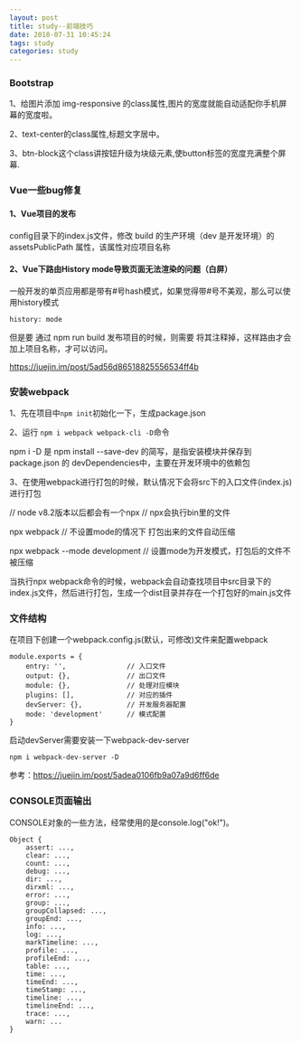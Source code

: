 ```yaml
---
layout: post
title: study--前端技巧
date: 2018-07-31 10:45:24
tags: study
categories: study
---
```



### Bootstrap

1、给图片添加 img-responsive 的class属性,图片的宽度就能自动适配你手机屏幕的宽度啦。

2、text-center的class属性,标题文字居中。

3、btn-block这个class讲按钮升级为块级元素,使button标签的宽度充满整个屏幕.


### Vue一些bug修复

#### 1、Vue项目的发布

config目录下的index.js文件，修改 build 的生产环境（dev 是开发环境）的 assetsPublicPath 属性，该属性对应项目名称

#### 2、Vue下路由History mode导致页面无法渲染的问题（白屏）

一般开发的单页应用都是带有#号hash模式，如果觉得带#号不美观，那么可以使用history模式
```
history: mode
```
但是要 通过 npm run build 发布项目的时候，则需要 将其注释掉，这样路由才会加上项目名称，才可以访问。

https://juejin.im/post/5ad56d86518825556534ff4b


### 安装webpack

1、先在项目中`npm init`初始化一下，生成package.json

2、运行 `npm i webpack webpack-cli -D`命令

npm i -D 是 npm install --save-dev 的简写，是指安装模块并保存到 package.json 的 devDependencies中，主要在开发环境中的依赖包

3、在使用webpack进行打包的时候，默认情况下会将src下的入口文件(index.js)进行打包

// node v8.2版本以后都会有一个npx
// npx会执行bin里的文件

npx webpack     // 不设置mode的情况下 打包出来的文件自动压缩

npx webpack --mode development  // 设置mode为开发模式，打包后的文件不被压缩

当执行npx webpack命令的时候，webpack会自动查找项目中src目录下的index.js文件，然后进行打包，生成一个dist目录并存在一个打包好的main.js文件

### 文件结构

在项目下创建一个webpack.config.js(默认，可修改)文件来配置webpack
```
module.exports = {
    entry: '',               // 入口文件
    output: {},              // 出口文件
    module: {},              // 处理对应模块
    plugins: [],             // 对应的插件
    devServer: {},           // 开发服务器配置
    mode: 'development'      // 模式配置
}
```

启动devServer需要安装一下webpack-dev-server

`npm i webpack-dev-server -D`

参考：https://juejin.im/post/5adea0106fb9a07a9d6ff6de

### CONSOLE页面输出
CONSOLE对象的一些方法，经常使用的是console.log("ok!")。
```
Object {
    assert: ...,
    clear: ...,
    count: ...,
    debug: ...,
    dir: ...,
    dirxml: ...,
    error: ...,
    group: ...,
    groupCollapsed: ...,
    groupEnd: ...,
    info: ...,
    log: ...,
    markTimeline: ...,
    profile: ...,
    profileEnd: ...,
    table: ...,
    time: ...,
    timeEnd: ...,
    timeStamp: ...,
    timeline: ...,
    timelineEnd: ...,
    trace: ...,
    warn: ...
}
```


